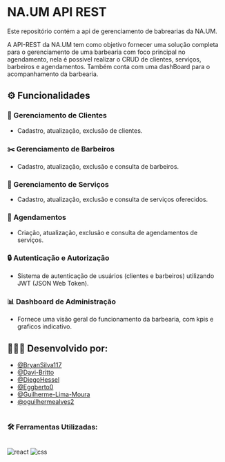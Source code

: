 
# NA.UM API REST

Este repositório contém a api de gerenciamento de babrearias da NA.UM.

A API-REST da NA.UM tem como objetivo fornecer uma solução completa para o gerenciamento de uma barbearia com foco principal no agendamento, nela é possivel realizar o CRUD de clientes, serviços, barbeiros e agendamentos. Também conta com uma dashBoard para o acompanhamento da barbearia.

## ⚙️ Funcionalidades
### 👤 Gerenciamento de Clientes

 - Cadastro, atualização, exclusão de clientes.

### ✂️ Gerenciamento de Barbeiros
 - Cadastro, atualização, exclusão e consulta de barbeiros.

### 💈 Gerenciamento de Serviços
 - Cadastro, atualização, exclusão e consulta de serviços oferecidos.

### 📅 Agendamentos
 - Criação, atualização, exclusão e consulta de agendamentos de serviços.

### 🔒 Autenticação e Autorização
 - Sistema de autenticação de usuários (clientes e barbeiros) utilizando JWT (JSON Web Token).

### 📊 Dashboard de Administração
 - Fornece uma visão geral do funcionamento da barbearia, com kpis e graficos indicativo.


## 👨🏽‍💻 Desenvolvido por:
  - [@BryanSilva117](https://github.com/BryanSilva117)
  - [@Davi-Britto](https://github.com/Davi-Britto)
  - [@DiegoHessel](https://github.com/DiegoHessel)
  - [@Eggberto0](https://github.com/Eggberto0)
  - [@Guilherme-Lima-Moura](https://github.com/Guilherme-Lima-Moura)
  - [@oguilhermealves2](https://github.com/oguilhermealves2)

#

### 🛠 Ferramentas Utilizadas:
<br>


<div align="left">
  <img aling="center" alt="react" src="https://img.shields.io/badge/React-20232A?style=for-the-badge&logo=react&logoColor=61DAFB">
  <img aling="center" alt="css" src="https://img.shields.io/badge/CSS-239120?&style=for-the-badge&logo=css3&logoColor=white">
</div>

#

